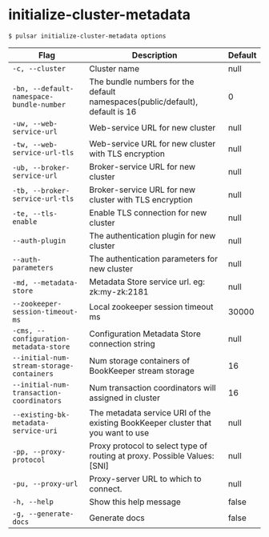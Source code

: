 # initialize-cluster-metadata



```shell
$ pulsar initialize-cluster-metadata options
```

|Flag|Description|Default|
|---|---|---|
| `-c, --cluster` | Cluster name|null|
| `-bn, --default-namespace-bundle-number` | The bundle numbers for the default namespaces(public/default), default is 16|0|
| `-uw, --web-service-url` | Web-service URL for new cluster|null|
| `-tw, --web-service-url-tls` | Web-service URL for new cluster with TLS encryption|null|
| `-ub, --broker-service-url` | Broker-service URL for new cluster|null|
| `-tb, --broker-service-url-tls` | Broker-service URL for new cluster with TLS encryption|null|
| `-te, --tls-enable` | Enable TLS connection for new cluster|null|
| `--auth-plugin` | The authentication plugin for new cluster|null|
| `--auth-parameters` | The authentication parameters for new cluster|null|
| `-md, --metadata-store` | Metadata Store service url. eg: zk:my-zk:2181|null|
| `--zookeeper-session-timeout-ms` | Local zookeeper session timeout ms|30000|
| `-cms, --configuration-metadata-store` | Configuration Metadata Store connection string|null|
| `--initial-num-stream-storage-containers` | Num storage containers of BookKeeper stream storage|16|
| `--initial-num-transaction-coordinators` | Num transaction coordinators will assigned in cluster|16|
| `--existing-bk-metadata-service-uri` | The metadata service URI of the existing BookKeeper cluster that you want to use|null|
| `-pp, --proxy-protocol` | Proxy protocol to select type of routing at proxy. Possible Values: [SNI]|null|
| `-pu, --proxy-url` | Proxy-server URL to which to connect.|null|
| `-h, --help` | Show this help message|false|
| `-g, --generate-docs` | Generate docs|false|

